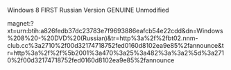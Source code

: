 Windows 8 FIRST Russian Version GENUINE Unmodified

magnet:?xt=urn:btih:a826fedb37dc23783e7f9693886eafcb54e22cdd&dn=Windows%208%20-%20DVD%20(Russian)&tr=http%3a%2f%2fbt02.nnm-club.cc%3a2710%2f00d32174718752fed0160d8102ea9e85%2fannounce&tr=http%3a%2f%2f%5b2001%3a470%3a25%3a482%3a%3a2%5d%3a2710%2f00d32174718752fed0160d8102ea9e85%2fannounce


